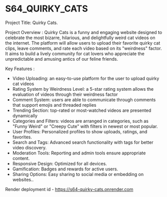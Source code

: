 # S64_QUIRKY_CATS
Project Title: Quirky Cats.

Project Overview : Quirky Cats is a funny and engaging website designed to celebrate the most bizarre, hilarious, and delightfully weird cat videos on the internet. The platform will allow users to upload their favorite quirky cat clips, leave comments, and rate each video based on its "weirdness" factor. It aims to build a lively community for cat lovers who appreciate the unpredictable and amusing antics of our feline friends.

Key  Features : 
- Video Uploading:  an easy-to-use platform for the user to upload quirky cat videos
- Rating System by Weirdness Level:  a 5-star rating system allows the evaluation of videos through their weirdness factor
- Comment System: users are able to communicate through comments that support emojis and threaded replies
- Trending Section: top-rated or most-watched videos are presented dynamically
- Categories and Filters: videos are arranged in categories, such as "Funny Weird" or "Creepy Cute" with filters in newest or most popular.
- User Profiles: Personalized profiles to show uploads, ratings, and favorites.
- Search and Tags: Advanced search functionality with tags for better video discovery.
- Moderation Tools: Reporting and admin tools ensure appropriate content.
- Responsive Design: Optimized for all devices.
- Gamification: Badges and rewards for active users.
- Sharing Options: Easy sharing to social media or embedding on websites..

Render deployment id - https://s64-quirky-cats.onrender.com

